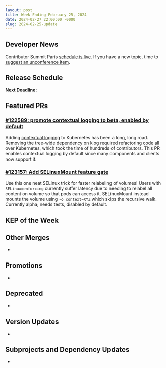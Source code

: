 ```yaml
---
layout: post
title: Week Ending February 25, 2024
date: 2024-02-27 22:00:00 -0000
slug: 2024-02-25-update
---
```


## Developer News

Contributor Summit Paris [schedule is live](https://www.kubernetes.dev/events/2024/kcseu/schedule/#schedule).  If you have a new topic, time to [suggest an unconference item](https://github.com/kubernetes/community/issues/7692).

## Release Schedule

**Next Deadline:**


## Featured PRs

### [ #122589: promote contextual logging to beta, enabled by default](https://github.com/kubernetes/kubernetes/pull/122589)

Adding [contextual logging](https://github.com/kubernetes/enhancements/tree/master/keps/sig-instrumentation/3077-contextual-logging) to Kubernetes has been a long, long road.  Removing the tree-wide dependency on klog required refactoring code all over Kubernetes, which took the time of hundreds of contributors.  This PR enables contextual logging by default since many components and clients now support it.

### [ #123157: Add SELinuxMount feature gate ](https://github.com/kubernetes/kubernetes/pull/123157)

Use this one neat SELinux trick for faster relabeling of volumes! Users with `SELinux=enforcing` currently suffer latency due to needing to relabel all content on volume so that pods can access it. SELinuxMount instead mounts the volume using `-o context=XYZ` which skips the recursive walk. Currently alpha; needs tests, disabled by default.

## KEP of the Week


## Other Merges

*

## Promotions

*

## Deprecated

*

## Version Updates

*

## Subprojects and Dependency Updates

*
